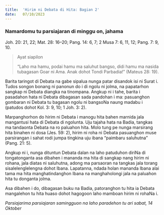 ```yaml
---
title:  'Hirim ni Debata di Hita: Bagian 2'
date:   07/10/2023
---
```


### Namardomu tu parsiajaran di minggu on, jahama
Joh. 20: 21, 22; Mat. 28: 16–20; Pang. 14: 6, 7; 2 Musa 7: 6, 11, 12; Pang. 7: 9, 10.

> <p>Ayat siapilon</p>
> “Laho ma hamu, podai hamu ma saluhut bangso, didi hamu ma nasida tubagasan Goar ni Ama. Anak dohot Tondi Parbadia!” (Mateus 28: 19).

Barita taringot di Debata na gabe sipalua nunga patar disandok isi ni Surat i. Tudos songon bonang ni panonun do i di ngolu ni jolma, na papatarhon sangkap ni Debata diangka  na tinompana. Angkup ni i tahe, barita i pasadahon hata ni Debata dibagasan sada pandohan i ma: pasuanghon gombaran ni Debata tu bagasan ngolu ni bangsoNa naung madabu i (patudos dohot Kol. 3: 9, 10; 1 Joh. 3: 2).

Marpanghorhon do hirim ni Debata i manogu hita bahen marnida jala mangantusi hata di Debata di ngolunta. Uju tajaha hata na Badia, tangkas ma tandaonta Debata na ro paluahon hita. Molo tung pe nunga marsirang hita binahen ni dosa (Jes. 59: 2), hirim ni roha ni Debata pasuanghon muse parsirangan i sahat rodi jumpa tingkina uju ibana “paimbaru saluhutna” (Pang. 21: 5).

Angkup ni i, nunga dituntun Debata dalan na laho patuduhon diriNa di tongatonganta asa dibahen i mananda ma hita di sangkap nang hirim ni rohana, jala diatas ni saluhutna, adong ma parsaoran na tangkas jala torang sisalelenglelengna dohot Ibana. Lapatanna, ndada holan mananda Ibana alai tama ma hita manghatindanghon Ibana na manghaholongi jala na paluahon hita tu donganta jolma.

Asa dibahen i do, dibagasan buku na Badia, patoranghon tu hita ia Debata mangalehon tu hita huaso dohot hagogoon laho mamboan hirim ni rohaNa i.

_Parsiajarima parsiajaran samingguon na laho paradehon tu ari sabat, 14 Oktober_